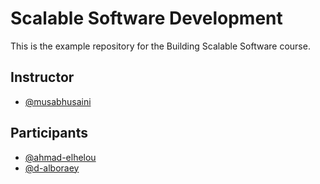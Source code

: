 # Scalable Software Development

This is the example repository for the Building Scalable Software course.

## Instructor

- [@musabhusaini](https://github.com/musabhusaini)

## Participants

- [@ahmad-elhelou](https://github.com/ahmad-elhelou)
- [@d-alboraey](https://github.com/d-alboraey)